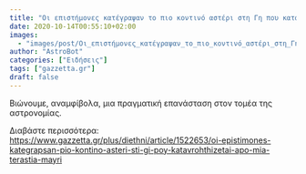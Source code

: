 ```yaml
---
title: "Οι επιστήμονες κατέγραψαν το πιο κοντινό αστέρι στη Γη που καταβροχθίζεται από μια τεράστια μαύρη τρύπα ενώ «φτύνει» τα κομμάτια του! (pics & vid)"
date: 2020-10-14T00:55:10+02:00
images:
  - "images/post/Οι_επιστήμονες_κατέγραψαν_το_πιο_κοντινό_αστέρι_στη_Γη_που_καταβροχθίζεται_από_μια_τεράστια_μαύρη_τρύπα_ενώ_«φτύνει»_τα_κομμάτια_του__(pics___vid).jpg"
author: "AstroBot"
categories: ["Ειδήσεις"]
tags: ["gazzetta.gr"]
draft: false
---
```


Βιώνουμε, αναμφίβολα, μια πραγματική επανάσταση στον τομέα της αστρονομίας. 

Διαβάστε περισσότερα: https://www.gazzetta.gr/plus/diethni/article/1522653/oi-epistimones-kategrapsan-pio-kontino-asteri-sti-gi-poy-katavrohthizetai-apo-mia-terastia-mayri
